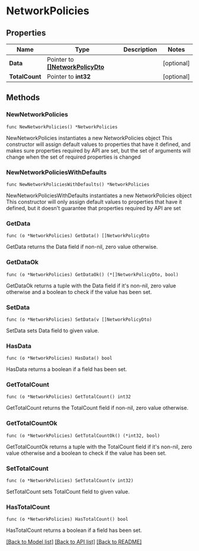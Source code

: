 # NetworkPolicies

## Properties

Name | Type | Description | Notes
------------ | ------------- | ------------- | -------------
**Data** | Pointer to [**[]NetworkPolicyDto**](NetworkPolicyDto.md) |  | [optional] 
**TotalCount** | Pointer to **int32** |  | [optional] 

## Methods

### NewNetworkPolicies

`func NewNetworkPolicies() *NetworkPolicies`

NewNetworkPolicies instantiates a new NetworkPolicies object
This constructor will assign default values to properties that have it defined,
and makes sure properties required by API are set, but the set of arguments
will change when the set of required properties is changed

### NewNetworkPoliciesWithDefaults

`func NewNetworkPoliciesWithDefaults() *NetworkPolicies`

NewNetworkPoliciesWithDefaults instantiates a new NetworkPolicies object
This constructor will only assign default values to properties that have it defined,
but it doesn't guarantee that properties required by API are set

### GetData

`func (o *NetworkPolicies) GetData() []NetworkPolicyDto`

GetData returns the Data field if non-nil, zero value otherwise.

### GetDataOk

`func (o *NetworkPolicies) GetDataOk() (*[]NetworkPolicyDto, bool)`

GetDataOk returns a tuple with the Data field if it's non-nil, zero value otherwise
and a boolean to check if the value has been set.

### SetData

`func (o *NetworkPolicies) SetData(v []NetworkPolicyDto)`

SetData sets Data field to given value.

### HasData

`func (o *NetworkPolicies) HasData() bool`

HasData returns a boolean if a field has been set.

### GetTotalCount

`func (o *NetworkPolicies) GetTotalCount() int32`

GetTotalCount returns the TotalCount field if non-nil, zero value otherwise.

### GetTotalCountOk

`func (o *NetworkPolicies) GetTotalCountOk() (*int32, bool)`

GetTotalCountOk returns a tuple with the TotalCount field if it's non-nil, zero value otherwise
and a boolean to check if the value has been set.

### SetTotalCount

`func (o *NetworkPolicies) SetTotalCount(v int32)`

SetTotalCount sets TotalCount field to given value.

### HasTotalCount

`func (o *NetworkPolicies) HasTotalCount() bool`

HasTotalCount returns a boolean if a field has been set.


[[Back to Model list]](../README.md#documentation-for-models) [[Back to API list]](../README.md#documentation-for-api-endpoints) [[Back to README]](../README.md)


